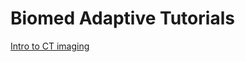 # Biomed Adaptive Tutorials

[Intro to CT imaging ](Biomed%20Adaptive%20Tutorials%202090acf2446a8017b6cdd48dbb79831b/Intro%20to%20CT%20imaging%202090acf2446a80bd80d8c6363266062a.md)